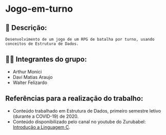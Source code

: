 # Jogo-em-turno

## 📃 Descrição:
    Desenvolvimento de um jogo de um RPG de batalha por turno, usando conceitos de Estrutura de Dados.

## 👨‍💻 Integrantes do grupo: 
- Arthur Monici
- Davi Matias Araujo
- Walter Felizardo

## Referências para a realização do trabalho:
- Conteúdo trabalhado em Estrutura de Dados, primeiro semestre letivo (durante a COVID-19) de 2020.
- Conteúdo disponibilizado pelo canal no youtube do Zurubabel:  [Introdução a Linguagem C](https://www.youtube.com/playlist?list=PL4OAe-tL47sZaHoNOFzW4Nu2cDYIZ4EmQ).
